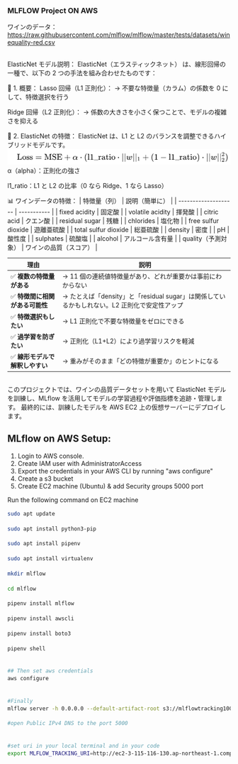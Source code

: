 ### MLFLOW Project ON AWS

ワインのデータ：https://raw.githubusercontent.com/mlflow/mlflow/master/tests/datasets/winequality-red.csv

##

ElasticNet モデル説明：
ElasticNet（エラスティックネット） は、線形回帰の一種で、以下の 2 つの手法を組み合わせたものです：

🔷 1. 概要：
Lasso 回帰（L1 正則化）：
→ 不要な特徴量（カラム）の係数を 0 にして、特徴選択を行う

Ridge 回帰（L2 正則化）：
→ 係数の大きさを小さく保つことで、モデルの複雑さを抑える

🔷 2. ElasticNet の特徴：
ElasticNet は、L1 と L2 のバランスを調整できるハイブリッドモデルです。
![alt text](image-1.png)
α（alpha）：正則化の強さ

l1_ratio：L1 と L2 の比率（0 なら Ridge、1 なら Lasso）

📊 ワインデータの特徴：
| 特徴量（列） | 説明（簡単に） |
| -------------------- | ----------- |
| fixed acidity | 固定酸 |
| volatile acidity | 揮発酸 |
| citric acid | クエン酸 |
| residual sugar | 残糖 |
| chlorides | 塩化物 |
| free sulfur dioxide | 遊離亜硫酸 |
| total sulfur dioxide | 総亜硫酸 |
| density | 密度 |
| pH | 酸性度 |
| sulphates | 硫酸塩 |
| alcohol | アルコール含有量 |
| quality（予測対象） | ワインの品質（スコア） |

| 理由                            | 説明                                                                                         |
| ------------------------------- | -------------------------------------------------------------------------------------------- |
| ✅ **複数の特徴量がある**       | → 11 個の連続値特徴量があり、どれが重要かは事前にわからない                                  |
| ✅ **特徴間に相関がある可能性** | → たとえば「density」と「residual sugar」は関係しているかもしれない。L2 正則化で安定性アップ |
| ✅ **特徴選択もしたい**         | → L1 正則化で不要な特徴量をゼロにできる                                                      |
| ✅ **過学習を防ぎたい**         | → 正則化（L1+L2）により過学習リスクを軽減                                                    |
| ✅ **線形モデルで解釈しやすい** | → 重みがそのまま「どの特徴が重要か」のヒントになる                                           |

##

このプロジェクトでは、ワインの品質データセットを用いて ElasticNet モデルを訓練し、MLflow を活用してモデルの学習過程や評価指標を追跡・管理します。
最終的には、訓練したモデルを AWS EC2 上の仮想サーバーにデプロイします。

## MLflow on AWS Setup:

1. Login to AWS console.
2. Create IAM user with AdministratorAccess
3. Export the credentials in your AWS CLI by running "aws configure"
4. Create a s3 bucket
5. Create EC2 machine (Ubuntu) & add Security groups 5000 port

Run the following command on EC2 machine

```bash
sudo apt update

sudo apt install python3-pip

sudo apt install pipenv

sudo apt install virtualenv

mkdir mlflow

cd mlflow

pipenv install mlflow

pipenv install awscli

pipenv install boto3

pipenv shell


## Then set aws credentials
aws configure


#Finally
mlflow server -h 0.0.0.0 --default-artifact-root s3://mlflowtracking1008

#open Public IPv4 DNS to the port 5000


#set uri in your local terminal and in your code
export MLFLOW_TRACKING_URI=http://ec2-3-115-116-130.ap-northeast-1.compute.amazonaws.com:5000/
```
